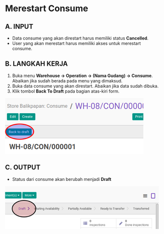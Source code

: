 # Merestart Consume

## A. INPUT

* Data consume yang akan direstart harus memiliki status **Cancelled**.
* User yang akan merestart harus memiliki akses untuk merestart consume.

## B. LANGKAH KERJA

1. Buka menu **Warehouse -> Operation -> (Nama Gudang) -> Consume**. Abaikan jika sudah berada
pada menu yang dimaksud.
2. Buka data consume yang akan direstart. Abaikan jika data sudah dibuka.
3. Klik tombol **Back To Draft** pada bagian atas-kiri form.

![](../../img/consume/tombol-restart.png)

## C. OUTPUT

* Status dari consume akan berubah menjadi **Draft**

![](../../img/consume/status-draft.png)
